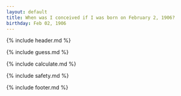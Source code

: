 ```yaml
---
layout: default
title: When was I conceived if I was born on February 2, 1906?
birthday: Feb 02, 1906
---
```


{% include header.md %}

{% include guess.md %}

{% include calculate.md %}

{% include safety.md %}

{% include footer.md %}



